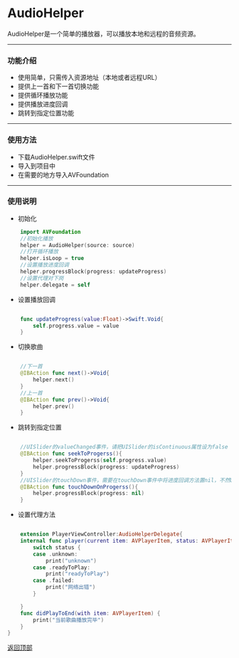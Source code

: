 # <a name="head">AudioHelper</a>

AudioHelper是一个简单的播放器，可以播放本地和远程的音频资源。

***

### 功能介绍
- 使用简单，只需传入资源地址（本地或者远程URL）
- 提供上一首和下一首切换功能
- 提供循环播放功能
- 提供播放进度回调
- 跳转到指定位置功能

***

### 使用方法
- 下载AudioHelper.swift文件
- 导入到项目中
- 在需要的地方导入AVFoundation

***

### 使用说明
- 初始化
``` swift
	import AVFoundation
	//初始化播放
    helper = AudioHelper(source: source)
    //打开循环播放
    helper.isLoop = true
    //设置播放进度回调
    helper.progressBlock(progress: updateProgress)
    //设置代理对下岗
    helper.delegate = self

```
- 设置播放回调
``` swift

	func updateProgress(value:Float)->Swift.Void{
        self.progress.value = value
    }

```
- 切换歌曲
``` swift

	//下一首
    @IBAction func next()->Void{
        helper.next()
    }
    //上一首
    @IBAction func prev()->Void{
        helper.prev()
    }

```
- 跳转到指定位置
``` swift

	//UISlider的valueChanged事件，请把UISlider的isContinuous属性设为false
    @IBAction func seekToProgerss(){
        helper.seekToProgerss(self.progress.value)
        helper.progressBlock(progress: updateProgress)
    }
    //UISlider的touchDown事件，需要在touchDown事件中将进度回调方法置nil，不然UISlider会出现跳动
    @IBAction func touchDownOnProgerss(){
        helper.progressBlock(progress: nil)
    }

```
- 设置代理方法
``` swift

	extension PlayerViewController:AudioHelperDelegate{
    internal func player(current item: AVPlayerItem, status: AVPlayerItemStatus) {
        switch status {
        case .unknown:
            print("unknown")
        case .readyToPlay:
            print("readyToPlay")
        case .failed:
            print("网络出错")
        }

    }
    func didPlayToEnd(with item: AVPlayerItem) {
        print("当前歌曲播放完毕")
    }
}

```
[返回顶部](#head)


